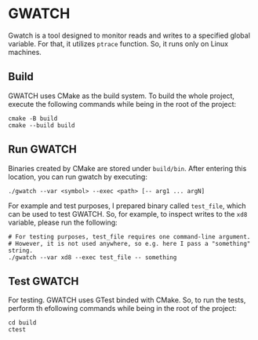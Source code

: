 # GWATCH
Gwatch is a tool designed to monitor reads and writes to a specified global variable. For that, it utilizes ```ptrace``` function. So, it runs only on Linux machines.

## Build
GWATCH uses CMake as the build system. To build the whole project, execute the following commands while being in the root of the project:
```
cmake -B build
cmake --build build 
```

## Run GWATCH
Binaries created by CMake are stored under ```build/bin```. After entering this location, you can run gwatch by executing:
```
./gwatch --var <symbol> --exec <path> [-- arg1 ... argN]
```
For example and test purposes, I prepared binary called ```test_file```, which can be used to test GWATCH. So, for example, to inspect writes to the ```xd8``` variable, please run the following:
```
# For testing purposes, test_file requires one command-line argument.
# However, it is not used anywhere, so e.g. here I pass a "something" string.
./gwatch --var xd8 --exec test_file -- something
```

## Test GWATCH
For testing. GWATCH uses GTest binded with CMake. So, to run the tests, perform th efollowing commands while being in the root of the project:
```
cd build
ctest
```


